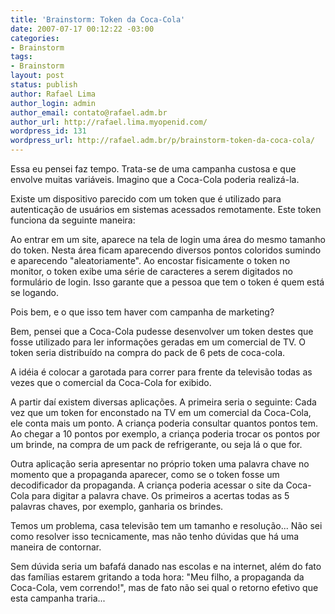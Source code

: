 ```yaml
---
title: 'Brainstorm: Token da Coca-Cola'
date: 2007-07-17 00:12:22 -03:00
categories:
- Brainstorm
tags:
- Brainstorm
layout: post
status: publish
author: Rafael Lima
author_login: admin
author_email: contato@rafael.adm.br
author_url: http://rafael.lima.myopenid.com/
wordpress_id: 131
wordpress_url: http://rafael.adm.br/p/brainstorm-token-da-coca-cola/
---
```


Essa eu pensei faz tempo. Trata-se de uma campanha custosa e que envolve muitas vari&aacute;veis. Imagino que a Coca-Cola poderia realiz&aacute;-la.

Existe um dispositivo parecido com um token que &eacute; utilizado para autentica&ccedil;&atilde;o de usu&aacute;rios em sistemas acessados remotamente. Este token funciona da seguinte maneira:

Ao entrar em um site, aparece na tela de login uma &aacute;rea do mesmo tamanho do token. Nesta &aacute;rea ficam aparecendo diversos pontos coloridos sumindo e aparecendo "aleatoriamente". Ao encostar fisicamente o token no monitor, o token exibe uma s&eacute;rie de caracteres a serem digitados no formul&aacute;rio de login. Isso garante que a pessoa que tem o token &eacute; quem est&aacute; se logando.

Pois bem, e o que isso tem haver com campanha de marketing?

Bem, pensei que a Coca-Cola pudesse desenvolver um token destes que fosse utilizado para ler informa&ccedil;&otilde;es geradas em um comercial de TV. O token seria distribu&iacute;do na compra do pack de 6 pets de coca-cola.

A id&eacute;ia &eacute; colocar a garotada para correr para frente da televis&atilde;o todas as vezes que o comercial da Coca-Cola for exibido.

A partir da&iacute; existem diversas aplica&ccedil;&otilde;es. A primeira seria o seguinte: Cada vez que um token for enconstado na TV em um comercial da Coca-Cola, ele conta mais um ponto. A crian&ccedil;a poderia consultar quantos pontos tem. Ao chegar a 10 pontos por exemplo, a crian&ccedil;a poderia trocar os pontos por um brinde, na compra de um pack de refrigerante, ou seja l&aacute; o que for.

Outra aplica&ccedil;&atilde;o seria apresentar no pr&oacute;prio token uma palavra chave no momento que a propaganda aparecer, como se o token fosse um decodificador da propaganda. A crian&ccedil;a poderia acessar o site da Coca-Cola para digitar a palavra chave. Os primeiros a acertas todas as 5 palavras chaves, por exemplo, ganharia os brindes.

Temos um problema, casa televis&atilde;o tem um tamanho e resolu&ccedil;&atilde;o... N&atilde;o sei como resolver isso tecnicamente, mas n&atilde;o tenho d&uacute;vidas que h&aacute; uma maneira de contornar.

Sem d&uacute;vida seria um bafaf&aacute; danado nas escolas e na internet, al&eacute;m do fato das fam&iacute;lias estarem gritando a toda hora: "Meu filho, a propaganda da Coca-Cola, vem correndo!", mas de fato n&atilde;o sei qual o retorno efetivo que esta campanha traria...
